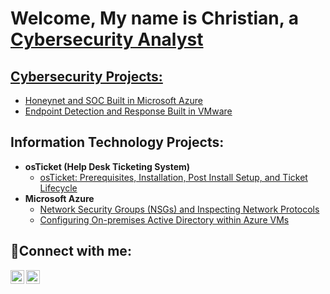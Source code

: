 <h1>Welcome, My name is Christian, a <a href="https://linkedin.com/in/csoucy714/">Cybersecurity Analyst</h1>

<h2>Cybersecurity Projects:</h2>

- [Honeynet and SOC Built in Microsoft Azure](https://github.com/christiansoucy/honeynet-soc-azure)
- [Endpoint Detection and Response Built in VMware](https://github.com/christiansoucy/vmare-limacharlie)




<h2>Information Technology Projects:</h2>

- <b>osTicket (Help Desk Ticketing System)</b>
  - [osTicket: Prerequisites, Installation, Post Install Setup, and Ticket Lifecycle](https://github.com/christiansoucy/osticket-prereq)
- <b>Microsoft Azure</b>
  - [Network Security Groups (NSGs) and Inspecting Network Protocols](https://github.com/christiansoucy/azure-network-protocols)
  - [Configuring On-premises Active Directory within Azure VMs](https://github.com/christiansoucy/configure-ad)

<h2>🤳Connect with me:</h2>


[<img align="left" alt="Christian | LinkedIn" width="22px" src="https://cdn.jsdelivr.net/npm/simple-icons@v3/icons/linkedin.svg" />][linkedin]
[<img align="left" alt="Christian | Instagram" width="22px" src="https://cdn.jsdelivr.net/npm/simple-icons@v3/icons/instagram.svg" />][instagram]


[instagram]: https://www.instagram.com/christian.soucy/
[linkedin]: https://linkedin.com/in/csoucy714/
